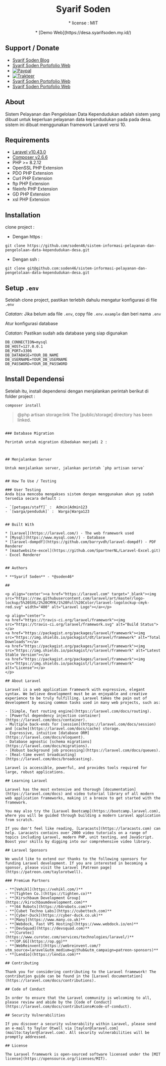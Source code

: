<h1 align="center">Syarif Soden</h1>
<p align="center">* license : MIT</p>
<p align="center">* [Demo Web](https://desa.syarifsoden.my.id/)</p>

## Support / Donate

* [Syarif Soden Blog](https://syarifsoden.blogspot.com/)
* [Syarif Soden Portofolio Web](https://syarifsoden.my.id/)
* [![Paypal](https://img.shields.io/badge/Donate-PayPal-green.svg)](https://www.paypal.com/cgi-bin/webscr?cmd=_s-xclick&hosted_button_id=53YUWXZTAV7C8)
* [![Trakteer](https://cdn.trakteer.id/images/embed/trbtn-icon.png)](https://trakteer.id/syarifsoden/link)
* [Syarif Soden Portofolio Web](teer.id/syarifsoden)
* [Syarif Soden Portofolio Web](https://syarifsoden.my.id/)

## About

Sistem Pelayanan dan Pengelolaan Data Kependudukan adalah sistem yang dibuat untuk keperluan pelayanan data kependudukan pada pada desa. sistem ini dibuat menggunakan framework Laravel versi 10.


## Requirements

* [Laravel v10.43.0](https://laravel.com/)
* [Composer v2.6.6](https://getcomposer.org/)
* PHP >= 8.2.12
* OpenSSL PHP Extension
* PDO PHP Extension
* Curl PHP Extension
* ftp PHP Extension
* fileinfo PHP Extension
* GD PHP Extension
* xsl PHP Extension

## Installation

clone project :

* Dengan https :

```
git clone https://github.com/soden46/sistem-informasi-pelayanan-dan-pengelolaan-data-kependudukan-desa.git
```

* Dengan ssh :

```
git clone git@github.com:soden46/sistem-informasi-pelayanan-dan-pengelolaan-data-kependudukan-desa.git
```

## Setup `.env`

Setelah clone project, pastikan terlebih dahulu mengatur konfigurasi di file `.env`

_Catatan:_ Jika belum ada file `.env`, copy file `.env.example` dan beri nama `.env`

Atur konfigurasi database

_Catatan:_ Pastikan sudah ada database yang siap digunakan
```
DB_CONNECTION=mysql
DB_HOST=127.0.0.1
DB_PORT=3306
DB_DATABASE=YOUR_DB_NAME
DB_USERNAME=YOUR_DB_USERNAME
DB_PASSWORD=YOUR_DB_PASSWORD
```

## Install Dependensi

Setelah itu, install dependensi dengan menjalankan perintah berikut di folder project :

```
composer install
```

> @php artisan storage:link
The [public/storage] directory has been linked.
```

### Database Migration

Perintah untuk migration dibedakan menjadi 2 :



## Menjalankan Server

Untuk menjalankan server, jalankan perintah `php artisan serve`


## How To Use / Testing

### User Testing
Anda bisa mencoba mengakses sistem dengan menggunakan akun yg sudah tersedia secara default :

- `[petugas/staff]` :  Admin|Admin123 
- `[warga/penduduk]` :  Warga|Warga123 


## Built With

* [Laravel](https://laravel.com/) - The web framework used
* [Mysql](https://www.mysql.com//) - Database
* [laravel-dompdf](https://github.com/barryvdh/laravel-dompdf) - PDF Renderer
* [maatwebsite-excel](https://github.com/SpartnerNL/Laravel-Excel.git) - Excel Renderer


## Authors

* **Syarif Soden** - *@soden46*

##

<p align="center"><a href="https://laravel.com" target="_blank"><img src="https://raw.githubusercontent.com/laravel/art/master/logo-lockup/5%20SVG/2%20CMYK/1%20Full%20Color/laravel-logolockup-cmyk-red.svg" width="400" alt="Laravel Logo"></a></p>

<p align="center">
<a href="https://travis-ci.org/laravel/framework"><img src="https://travis-ci.org/laravel/framework.svg" alt="Build Status"></a>
<a href="https://packagist.org/packages/laravel/framework"><img src="https://img.shields.io/packagist/dt/laravel/framework" alt="Total Downloads"></a>
<a href="https://packagist.org/packages/laravel/framework"><img src="https://img.shields.io/packagist/v/laravel/framework" alt="Latest Stable Version"></a>
<a href="https://packagist.org/packages/laravel/framework"><img src="https://img.shields.io/packagist/l/laravel/framework" alt="License"></a>
</p>

## About Laravel

Laravel is a web application framework with expressive, elegant syntax. We believe development must be an enjoyable and creative experience to be truly fulfilling. Laravel takes the pain out of development by easing common tasks used in many web projects, such as:

- [Simple, fast routing engine](https://laravel.com/docs/routing).
- [Powerful dependency injection container](https://laravel.com/docs/container).
- Multiple back-ends for [session](https://laravel.com/docs/session) and [cache](https://laravel.com/docs/cache) storage.
- Expressive, intuitive [database ORM](https://laravel.com/docs/eloquent).
- Database agnostic [schema migrations](https://laravel.com/docs/migrations).
- [Robust background job processing](https://laravel.com/docs/queues).
- [Real-time event broadcasting](https://laravel.com/docs/broadcasting).

Laravel is accessible, powerful, and provides tools required for large, robust applications.

## Learning Laravel

Laravel has the most extensive and thorough [documentation](https://laravel.com/docs) and video tutorial library of all modern web application frameworks, making it a breeze to get started with the framework.

You may also try the [Laravel Bootcamp](https://bootcamp.laravel.com), where you will be guided through building a modern Laravel application from scratch.

If you don't feel like reading, [Laracasts](https://laracasts.com) can help. Laracasts contains over 2000 video tutorials on a range of topics including Laravel, modern PHP, unit testing, and JavaScript. Boost your skills by digging into our comprehensive video library.

## Laravel Sponsors

We would like to extend our thanks to the following sponsors for funding Laravel development. If you are interested in becoming a sponsor, please visit the Laravel [Patreon page](https://patreon.com/taylorotwell).

### Premium Partners

- **[Vehikl](https://vehikl.com/)**
- **[Tighten Co.](https://tighten.co)**
- **[Kirschbaum Development Group](https://kirschbaumdevelopment.com)**
- **[64 Robots](https://64robots.com)**
- **[Cubet Techno Labs](https://cubettech.com)**
- **[Cyber-Duck](https://cyber-duck.co.uk)**
- **[Many](https://www.many.co.uk)**
- **[Webdock, Fast VPS Hosting](https://www.webdock.io/en)**
- **[DevSquad](https://devsquad.com)**
- **[Curotec](https://www.curotec.com/services/technologies/laravel/)**
- **[OP.GG](https://op.gg)**
- **[WebReinvent](https://webreinvent.com/?utm_source=laravel&utm_medium=github&utm_campaign=patreon-sponsors)**
- **[Lendio](https://lendio.com)**

## Contributing

Thank you for considering contributing to the Laravel framework! The contribution guide can be found in the [Laravel documentation](https://laravel.com/docs/contributions).

## Code of Conduct

In order to ensure that the Laravel community is welcoming to all, please review and abide by the [Code of Conduct](https://laravel.com/docs/contributions#code-of-conduct).

## Security Vulnerabilities

If you discover a security vulnerability within Laravel, please send an e-mail to Taylor Otwell via [taylor@laravel.com](mailto:taylor@laravel.com). All security vulnerabilities will be promptly addressed.

## License

The Laravel framework is open-sourced software licensed under the [MIT license](https://opensource.org/licenses/MIT).

